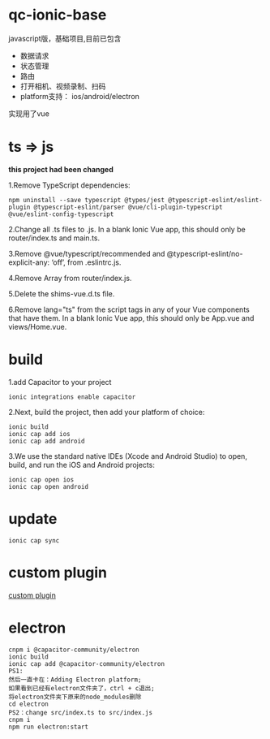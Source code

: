 # qc-ionic-base
javascript版，基础项目,目前已包含
* 数据请求
* 状态管理
* 路由
* 打开相机、视频录制、扫码
* platform支持： ios/android/electron

实现用了vue

# ts => js

**this project had been changed**

1.Remove TypeScript dependencies:
```
npm uninstall --save typescript @types/jest @typescript-eslint/eslint-plugin @typescript-eslint/parser @vue/cli-plugin-typescript @vue/eslint-config-typescript
```

2.Change all .ts files to .js. In a blank Ionic Vue app, this should only be router/index.ts and main.ts.

3.Remove @vue/typescript/recommended and @typescript-eslint/no-explicit-any: ‘off’, from .eslintrc.js.

4.Remove Array<RouteRecordRaw> from router/index.js.

5.Delete the shims-vue.d.ts file.

6.Remove lang="ts" from the script tags in any of your Vue components that have them. In a blank Ionic Vue app, this should only be App.vue and views/Home.vue.

# build

1.add Capacitor to your project
```
ionic integrations enable capacitor
```
2.Next, build the project, then add your platform of choice:

```
ionic build
ionic cap add ios
ionic cap add android
```

3.We use the standard native IDEs (Xcode and Android Studio) to open, build, and run the iOS and Android projects:
```
ionic cap open ios
ionic cap open android
```

# update

```
ionic cap sync
```
  
# custom plugin

[custom plugin](https://github.com/canwhite/qc-capacitor-plugin)


# electron

```
cnpm i @capacitor-community/electron
ionic build
ionic cap add @capacitor-community/electron
PS1:
然后一直卡在：Adding Electron platform;
如果看到已经有electron文件夹了，ctrl + c退出;
将electron文件夹下原来的node_modules删除
cd electron
PS2：change src/index.ts to src/index.js
cnpm i
npm run electron:start

```